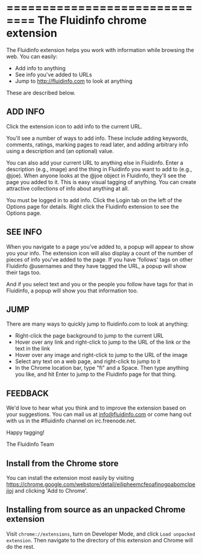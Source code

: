 ==============================
The Fluidinfo chrome extension
==============================

The Fluidinfo extension helps you work with information while browsing the web. You can easily:

* Add info to anything
* See info you've added to URLs
* Jump to http://fluidinfo.com to look at anything

These are described below.

ADD INFO
--------

Click the extension icon to add info to the current URL.

You'll see a number of ways to add info. These include adding keywords, comments, ratings, marking pages to read later, and adding arbitrary info using a description and (an optional) value.

You can also add your current URL to anything else in Fluidinfo. Enter a description (e.g., image) and the thing in Fluidinfo you want to add to (e.g., @joe).  When anyone looks at the @joe object in Fluidinfo, they'll see the page you added to it.  This is easy visual tagging of anything. You can create attractive collections of info about anything at all.

You must be logged in to add info. Click the Login tab on the left of the Options page for details. Right click the Fluidinfo extension to see the Options page.

SEE INFO
--------

When you navigate to a page you've added to, a popup will appear to show you your info.  The extension icon will also display a count of the number of pieces of info you've added to the page.  If you have 'follows' tags on other Fluidinfo @usernames and they have tagged the URL, a popup will show their tags too.

And if you select text and you or the people you follow have tags for that in Fluidinfo, a popup will show you that information too.

JUMP
----

There are many ways to quickly jump to fluidinfo.com to look at anything:

* Right-click the page background to jump to the current URL
* Hover over any link and right-click to jump to the URL of the link or the text in the link
* Hover over any image and right-click to jump to the URL of the image
* Select any text on a web page, and right-click to jump to it
* In the Chrome location bar, type "fi" and a Space. Then type anything you like, and hit Enter to jump to the Fluidinfo page for that thing.

FEEDBACK
--------

We'd love to hear what you think and to improve the extension based on your suggestions.  You can mail us at info@fluidinfo.com or come hang out with us in the #fluidinfo channel on irc.freenode.net.

Happy tagging!

The Fluidinfo Team


Install from the Chrome store
-----------------------------

You can install the extension most easily by visiting
https://chrome.google.com/webstore/detail/eilipheemcfeoafinogpabomclpejioj
and clicking 'Add to Chrome'.

Installing from source as an unpacked Chrome extension
------------------------------------------------------

Visit `chrome://extensions`, turn on Developer Mode, and click `Load
unpacked extension`. Then navigate to the directory of this extension and
Chrome will do the rest.
